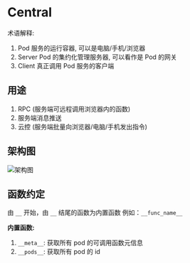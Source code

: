 # Central

术语解释:

1. Pod 服务的运行容器, 可以是电脑/手机/浏览器
2. Server Pod 的集约化管理服务器, 可以看作是 Pod 的网关
3. Client 真正调用 Pod 服务的客户端

## 用途

1. RPC (服务端可远程调用浏览器内的函数)
2. 服务端消息推送
3. 云控 (服务端批量向浏览器/电脑/手机发出指令)

## 架构图

![架构图](https://github.com/SOVLOOKUP/central/assets/53158137/4b9ff7a8-83f4-4a90-9f6c-67946738197a)

## 函数约定

由 `__` 开始，由 `__` 结尾的函数为内置函数 例如：`__func_name__`

**内置函数:**

1. `__meta__`: 获取所有 pod 的可调用函数元信息
2. `__pods__`: 获取所有 pod 的 id
